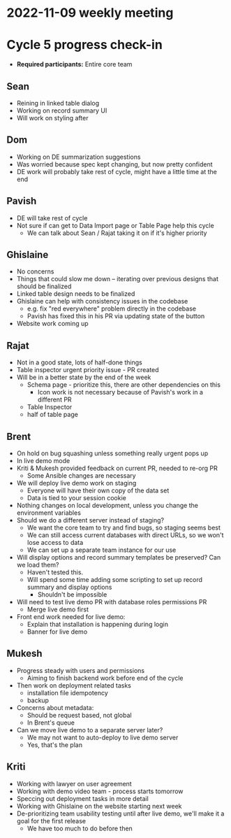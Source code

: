 # 2022-11-09 weekly meeting

# Cycle 5 progress check-in
- **Required participants:** Entire core team

## Sean
- Reining in linked table dialog
- Working on record summary UI
- Will work on styling after

## Dom
- Working on DE summarization suggestions
- Was worried because spec kept changing, but now pretty confident
- DE work will probably take rest of cycle, might have a little time at the end

## Pavish
- DE will take rest of cycle
- Not sure if can get to Data Import page or Table Page help this cycle
    - We can talk about Sean / Rajat taking it on if it's higher priority

## Ghislaine
- No concerns
- Things that could slow me down – iterating over previous designs that should be finalized
- Linked table design needs to be finalized
- Ghislaine can help with consistency issues in the codebase
    - e.g. fix "red everywhere" problem directly in the codebase
    - Pavish has fixed this in his PR via updating state of the button
- Website work coming up

## Rajat
- Not in a good state, lots of half-done things
- Table inspector urgent priority issue - PR created
- Will be in a better state by the end of the week
    - Schema page - prioritize this, there are other dependencies on this 
        - Icon work is not necessary because of Pavish's work in a different PR
    - Table Inspector
    - half of table page

## Brent
- On hold on bug squashing unless something really urgent pops up
- In live demo mode
- Kriti & Mukesh provided feedback on current PR, needed to re-org PR
    - Some Ansible changes are necessary
- We will deploy live demo work on staging
    - Everyone will have their own copy of the data set
    - Data is tied to your session cookie
- Nothing changes on local development, unless you change the environment variables
- Should we do a different server instead of staging?
    - We want the core team to try and find bugs, so staging seems best
    - We can still access current databases with direct URLs, so we won't lose access to data
    - We can set up a separate team instance for our use
- Will display options and record summary templates be preserved? Can we load them?
    - Haven't tested this.
    - Will spend some time adding some scripting to set up record summary and display options
        - Shouldn't be impossible
- Will need to test live demo PR with database roles permissions PR
    - Merge live demo first
- Front end work needed for live demo:
    - Explain that installation is happening during login
    - Banner for live demo

## Mukesh
- Progress steady with users and permissions
    - Aiming to finish backend work before end of the cycle
- Then work on deployment related tasks
    - installation file idempotency
    - backup
- Concerns about metadata:
    - Should be request based, not global
    - In Brent's queue
- Can we move live demo to a separate server later?
    - We may not want to auto-deploy to live demo server
    - Yes, that's the plan

## Kriti
- Working with lawyer on user agreement
- Working with demo video team - process starts tomorrow
- Speccing out deployment tasks in more detail
- Working with Ghislaine on the website starting next week
- De-prioritizing team usability testing until after live demo, we'll make it a goal for the first release
    - We have too much to do before then